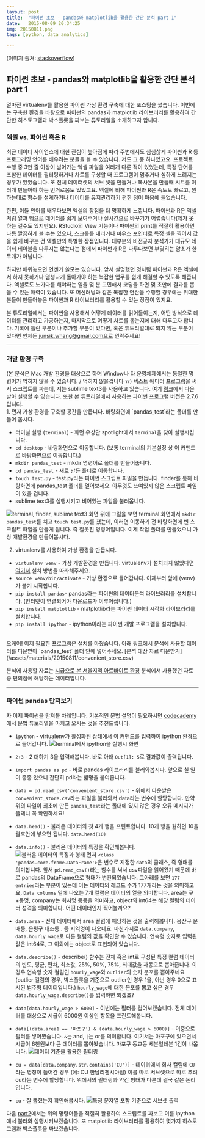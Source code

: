 ```yaml
---
layout: post
title:  "파이썬 초보 - pandas와 matplotlib을 활용한 간단 분석 part 1"
date:   2015-08-09 20:34:25
img: 20150811.png
tags: [python, data analytics]

---
```


(이미지 출처: <a href="http://stackoverflow.com/questions/27446455/pandas-subplots-in-a-loop">stackoverflow</a>)
<h2>파이썬 초보 - pandas와 matplotlib을 활용한 간단 분석 part 1</h2>
얼마전 virtualenv를 활용한 파이썬 가상 환경 구축에 대한 포스팅을 썼습니다. 이번에는 구축한 환경을 바탕으로 파이썬의 pandas과 matplotlib 라이브러리를 활용하여 간단한 히스토그램과 박스플롯을 짜보는 튜토리얼을 소개하고자 합니다.

<h3>엑셀 vs. 파이썬 혹은 R</h3>
최근 데이터 사이언스에 대한 관심이 높아짐에 따라 주변에서도 심심찮게 파이썬과 R 등 프로그래밍 언어를 배우려는 분들을 볼 수 있습니다. 저도 그 중 하나였고요. 프로젝트 수행 중 3만 줄 이상이 넘어가는 엑셀 파일을 여러개 다룬 적이 있었는데, 특정 단어를 포함한 데이터를 필터링하거나 차트를 구성할 때 프로그램이 멈추거나 심하게 느려지는 경우가 있었습니다. 또 전체 데이터셋의 서브 셋을 만들거나 복사본을 만들때 시트를 여러개 만들어야 하는 번거로움도 있었고요. 엑셀에 비해 파이썬과 R은 속도도 빠르고, 원하는대로 함수를 설계하거나 데이터를 유지관리하기 편한 점이 마음에 들었습니다.

한편, 이들 언어를 배우다보면 엑셀의 장점을 더 명확하게 느낍니다. 파이썬과 R은 엑셀처럼 열과 행으로 데이터를 쉽게 보여주거나 실시간으로 바꾸기가 어렵습니다(제가 못하는 걸수도 있지만요). RStudio의 View 기능이나 파이썬의 print를 적절히 활용하면 나름 깔끔하게 볼 수는 있으나, 스크롤를 내리거나 마우스 포인터로 특정 셀을 찍어서 값을 쉽게 바꾸는 건 엑셀만의 특별한 장점입니다. 대부분의 비전공자 분석가가 대규모 데이터 테이블을 다루지는 않는다는 점에서 파이썬과 R은 다루다보면 부딪히는 암초가 한두개가 아닙니다.

하지만 배워놓으면 언젠가 쓸모는 있습니다. 앞서 설명했던 것처럼 파이썬과 R은 엑셀에서 하지 못하거나 엄청나게 돌아가야 하는 복잡한 업무를 쉽게 해결할 수 있도록 해줍니다. 엑셀로도 노가다를 해야하는 일을 몇 분 고민해서 코딩을 하면 몇 초만에 결과를 뽑을 수 있는 매력이 있습니다. 또 머신러닝과 같은 복잡한 연산을 수행할 경우에는 위대한 분들이 만들어놓은 파이썬과 R 라이브러리를 활용할 수 있는 장점이 있지요.

본 튜토리얼에서는 파이썬을 사용해서 어떻게 데이터를 읽어들이는지, 어떤 방식으로 데이터를 관리하고 가공하는지, 마지막으로 어떻게 차트를 뽑는지에 대해 다루고자 합니다. 기록에 틀린 부분이나 추가할 부분이 있다면, 혹은 튜토리얼대로 되지 않는 부분이 있다면 언제든 junsik.whang@gmail.com으로 연락주세요!

<hr />

<h3>개발 환경 구축</h3>
(본 분석은 Mac 개발 환경을 대상으로 하며 Window나 타 운영체제에서는 동일한 명령어가 먹히지 않을 수 있습니다. / 먹히지 않을겁니다 ㅠ)
텍스트 에디터 프로그램을 써서 스크립트를 짜는데, 저는 sublime text3를 사용하고 있습니다. 여기 <a href="http://www.sublimetext.com/3">링크</a>에서 다운받아 실행할 수 있습니다. 또한 본 튜토리얼에서 사용하는 파이썬 프로그램 버전은 2.7.6입니다.

<br>
1. 먼저 가상 환경을 구축할 공간을 만듭니다. 바탕화면에 `pandas_test`라는 폴더를 만들어 봅시다.

* 터미널 실행 (`terminal`) - 화면 우상단 spotlight에서 `terminal`을 찾아 실행시킵니다.
* `cd desktop` - 바탕화면으로 이동합니다. (보통 terminal의 기본설정 상 이 커맨드로 바탕화면으로 이동합니다.)
* `mkdir pandas_test` - mkdir 명령어로 폴더를 만들어줍니다.
* `cd pandas_test` - 새로 만든 폴더로 이동합니다.
* `touch test.py` - test.py라는 파이썬 스크립트 파일을 만듭니다. finder를 통해 바탕화면에 pandas_test 폴더를 열어보세요. 아무것도 쓰여있지 않은 스크립트 파일이 있을 겁니다.
* sublime text3를 실행시키고 비어있는 파일을 불러옵니다.

![terminal, finder, sublime text3 화면](/assets/materials/20150811/1.png)
위에 그림을 보면 terminal 화면에서 `mkdir pandas_test`를 치고 `touch test.py`를 쳤는데, 이러면 이동하기 전 바탕화면에 빈 스크립트 파일을 만들게 됩니다. 즉 잘못친 명령어입니다. 이제 작업 폴더를 만들었으니 가상 개발환경을 만들어봅시다.

2. virtualenv를 사용하여 가상 환경을 만듭시다.

* `virtualenv venv` - 가상 개발환경을 만듭니다. virtualenv가 설치되지 않았다면 <a href="http://jsideas.net/python/2015/07/20/virtualenv.html">여기서</a> 설치 방법을 따라해주세요.
* `source venv/bin/activate` - 가상 환경으로 들어갑니다. 이제부터 앞에 (venv)가 붙기 시작합니다.
* `pip install pandas`- pandas라는 파이썬의 데이터분석 라이브러리를 설치합니다. (인터넷이 연결되어야 다운로드가 이루어집니다.)
* `pip install matplotlib` - matplotlib라는 파이썬 데이터 시각화 라이브러리를 설치합니다.
* `pip install ipython` - ipython이라는 파이썬 개발 프로그램을 설치합니다.
<br>
오케이! 이제 필요한 프로그램은 설치를 마쳤습니다. 아래 링크에서 분석에 사용할 데이터를 다운받아 `pandas_test` 폴더 안에 넣어주세요.
[분석 대상 자료 다운받기](/assets/materials/20150811/convenient_store.csv)

분석에 사용할 자료는 [시급으로 본 서울지역 아르바이트 환경][시급으로 본 서울지역 아르바이트 환경] 분석에서 사용했던 자료 중 편의점에 해당하는 데이터입니다.

<hr />

<h3>파이썬 pandas 만져보기</h3>
자 이제 파이썬을 만져볼 차례입니다. 기본적인 문법 설명이 필요하시면 <a href="https://www.codecademy.com/tracks/python">codecademy</a>에서 문법 튜토리얼을 마치고 오시는 것을 추천드립니다.

* `ipython` - virtualenv가 활성화된 상태에서 이 커맨드를 입력하여 ipython 환경으로 들어갑니다. 
![terminal에서 ipython을 실행시 화면](/assets/materials/20150811/2.png)
* `2+3` - 2 더하기 3을 입력해봅니다. 바로 아래 `Out[1]: 5`로 결과값이 출력됩니다.
* `import pandas as pd` - 바로 pandas 라이브러리를 불러와봅시다. 앞으로 칠 일이 종종 있으니 간단히 pd라는 볆명을 붙여줍니다.
* `data = pd.read_csv('convenient_store.csv')` - 위에서 다운받은 `convenient_store.csv`라는 파일을 불러와서 data라는 변수에 할당합니다. 만약 위의 파일이 최초에 만든 `pandas_test`라는 폴더에 있지 않은 경우 오류 메시지가 뜰테니 꼭 확인하세요!
* `data.head()` - 불러온 데이터의 첫 4개 행을 프린트합니다. 10개 행을 원하면 10을 괄호안에 넣으면 됩니다. `data.head(10)`
* `data.info()` - 불러온 데이터의 특징을 확인해봅니다. 
![불러온 데이터의 특징과 형태](/assets/materials/20150811/3.png)
먼저 `<class 'pandas.core.frame.DataFrame'>`은 변수로 지정한 `data`의 클래스, 즉 형태를 의미합니다. 앞서 `pd.read_csv()`라는 함수를 써서 csv파일을 읽어왔기 때문에 바로 pandas의 DataFrame으로 형태가 변환되었습니다. 그아래를 보면 `177 entries`라는 부분이 있는데 이는 데이터의 레코드 수가 177개라는 것을 의미하고요, `Data columns` 밑에 나오는 7개 컬럼은 데이터의 열을 의미합니다. area는 구+동명, company는 회사명 등등을 의미하고, object와 int64는 해당 컬럼의 데이터 성격을 의미합니다. 어떤 데이터인지 찍어볼까요?

* `data.area` - 전체 데이터에서 area 컬럼에 해당하는 것을 출력해봅니다. 용산구 문배동, 은평구 대조동.. 등 지역명이 나오네요. 마찬가지로 `data.company`, `data.hourly_wage`로 다른 컬럼의 값을 확인할 수 있습니다. 연속형 숫자로 입력된 값은 int64로, 그 이외에는 object로 표현되어 있습니다.
* `data.describe()` - describe() 함수는 전체 혹은 int로 구성된 특정 컬럼 데이터의 빈도, 평균, 편차, 최소값, 25%, 50%, 75%, 최대값을 자동으로 뽑아줍니다. 이 경우 연속형 숫자 컬럼인 `hourly_wage`와 `outlier`의 숫자 분포를 뽑아주네요 (outlier 컬럼의 경우, 박스플롯을 기준으로 outlier인 경우 1을, 아닌 경우 0으로 표시된 범주형 데이터입니다.) `hourly_wage`에 대한 분포를 뽑고 싶은 경우 `data.hourly_wage.describe()`를 입력하면 되겠죠?
* `data[data.hourly_wage > 6000]` - 이번에는 필터를 걸어보겠습니다. 전체 데이터를 대상으로 시급이 6000원 이상인 항목을 프린트해봅니다.
* `data[(data.area1 == '마포구') & (data.hourly_wage > 6000)]` - 이중으로 필터를 넣어봤습니다. `&`는 and, `|`는 or를 의미합니다. 여기서는 마포구에 있으면서 시급이 6천원보다 큰 데이터를 뽑아봤습니다. 마포구 동교동 세븐일레븐 1건이 나옵니다.
![데이터 기준을 활용한 필터링](/assets/materials/20150811/4.png)
* `cu = data[data.company.str.contains('CU')]` - 데이터에서 회사 컬럼에 `CU`라는 명칭이 들어간 경우 (예: CU 한남리첸시아점) 이를 따로 서브셋으로 따로 추려 cu라는 변수에 할당합니다. 위에서의 필터링과 약간 형태가 다른데 결국 같은 논리입니다.
* `cu` - 잘 뽑혔는지 확인해봅시다.
![특정 문자열 포함 기준으로 서브셋 출력](/assets/materials/20150811/5.png)

다음 <a href="http://jsideas.net/python/2015/08/11/histogram_tutorial_part2.html">part2</a>에서는 위의 명령어들을 적절히 활용하여 스크립트를 짜보고 이를 ipython에서 불러와 실행시켜보겠습니다. 또 matplotlib 라이브러리를 활용하여 몇가지 히스토그램과 박스플롯을 짜보겠습니다.

[시급으로 본 서울지역 아르바이트 환경]: http://jsideas.net/python/2015/08/08/albamon_pay.html